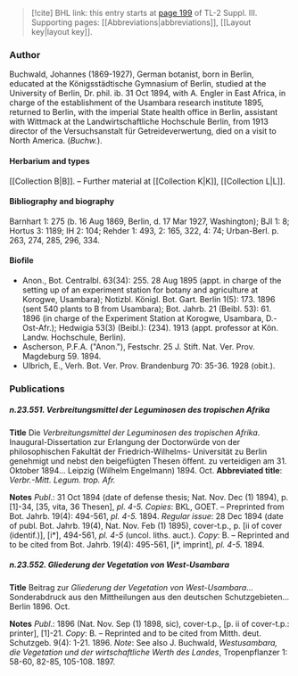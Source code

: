 > [!cite] BHL link: this entry starts at [page 199](https://www.biodiversitylibrary.org/item/103861#page/209/mode/1up) of TL-2 Suppl. III.
> Supporting pages: [[Abbreviations|abbreviations]], [[Layout key|layout key]].

### Author

Buchwald, Johannes (1869-1927), German botanist, born in Berlin, educated at the Königsstädtische Gymnasium of Berlin, studied at the University of Berlin, Dr. phil. ib. 31 Oct 1894, with A. Engler in East Africa, in charge of the establishment of the Usambara research institute 1895, returned to Berlin, with the imperial State health office in Berlin, assistant with Wittmack at the Landwirtschaftliche Hochschule Berlin, from 1913 director of the Versuchsanstalt für Getreideverwertung, died on a visit to North America. (*Buchw.*).

#### Herbarium and types

[[Collection B|B]]. – Further material at [[Collection K|K]], [[Collection L|L]].

#### Bibliography and biography

Barnhart 1: 275 (b. 16 Aug 1869, Berlin, d. 17 Mar 1927, Washington); BJI 1: 8; Hortus 3: 1189; IH 2: 104; Rehder 1: 493, 2: 165, 322, 4: 74; Urban-Berl. p. 263, 274, 285, 296, 334.

#### Biofile

- Anon., Bot. Centralbl. 63(34): 255. 28 Aug 1895 (appt. in charge of the setting up of an experiment station for botany and agriculture at Korogwe, Usambara); Notizbl. Königl. Bot. Gart. Berlin 1(5): 173. 1896 (sent 540 plants to B from Usambara); Bot. Jahrb. 21 (Beibl. 53): 61. 1896 (in charge of the Experiment Station at Korogwe, Usambara, D.-Ost-Afr.); Hedwigia 53(3) (Beibl.): (234). 1913 (appt. professor at Kön. Landw. Hochschule, Berlin).
- Ascherson, P.F.A. ("Anon."), Festschr. 25 J. Stift. Nat. Ver. Prov. Magdeburg 59. 1894.
- Ulbrich, E., Verh. Bot. Ver. Prov. Brandenburg 70: 35-36. 1928 (obit.).

### Publications

##### n.23.551. Verbreitungsmittel der Leguminosen des tropischen Afrika

**Title**
Die *Verbreitungsmittel der Leguminosen des tropischen Afrika*. Inaugural-Dissertation zur Erlangung der Doctorwürde von der philosophischen Fakultät der Friedrich-Wilhelms- Universität zu Berlin genehmigt und nebst den beigefügten Thesen öffent. zu verteidigen am 31. Oktober 1894... Leipzig (Wilhelm Engelmann) 1894. Oct.
**Abbreviated title**: *Verbr.-Mitt. Legum. trop. Afr.*

**Notes**
*Publ*.: 31 Oct 1894 (date of defense thesis; Nat. Nov. Dec (1) 1894), p. \[1\]-34, \[35, vita, 36 Thesen\], *pl. 4-5.* *Copies*: BKL, GOET. – Preprinted from Bot. Jahrb. 19(4): 494-561, *pl. 4-5.* 1894.
*Regular issue*: 28 Dec 1894 (date of publ. Bot. Jahrb. 19(4), Nat. Nov. Feb (1) 1895), cover-t.p., p. \[ii of cover (identif.)\], \[i\*\], 494-561, *pl. 4-5* (uncol. liths. auct.). *Copy*: B. – Reprinted and to be cited from Bot. Jahrb. 19(4): 495-561, \[i\*, imprint\], *pl. 4-5.* 1894.

##### n.23.552. Gliederung der Vegetation von West-Usambara

**Title**
Beitrag zur *Gliederung der Vegetation von West-Usambara*... Sonderabdruck aus den Mittheilungen aus den deutschen Schutzgebieten... Berlin 1896. Oct.

**Notes**
*Publ*.: 1896 (Nat. Nov. Sep (1) 1898, sic), cover-t.p., \[p. ii of cover-t.p.: printer\], \[1\]-21. *Copy*: B. – Reprinted and to be cited from Mitth. deut. Schutzgeb. 9(4): 1-21. 1896.
*Note*: See also J. Buchwald, *Westusambara, die Vegetation und der wirtschaftliche Werth des Landes*, Tropenpflanzer 1: 58-60, 82-85, 105-108. 1897.

